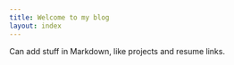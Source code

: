 ```yaml
---
title: Welcome to my blog
layout: index
---
```


Can add stuff in Markdown, like projects and resume links.

